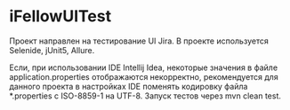 # iFellowUITest

Проект направлен на тестирование UI Jira.
В проекте используется Selenide, jUnit5, Allure.

Если, при использовании IDE Intellij Idea, некоторые значения в файле application.properties отображаются некорректно, рекомендуется для данного проекта в настройках IDE поменять кодировку файла *.properties с ISO-8859-1 на UTF-8.
Запуск тестов через mvn clean test.
